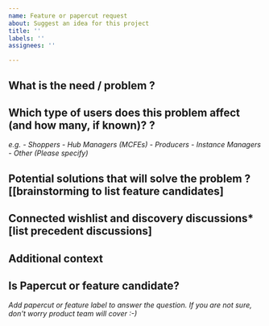 ```yaml
---
name: Feature or papercut request
about: Suggest an idea for this project
title: ''
labels: ''
assignees: ''

---
```


## What is the need / problem ?

## Which type of users does this problem affect (and how many, if known)? ?
_e.g._
_- Shoppers_
_- Hub Managers (MCFEs)_
_- Producers_
_- Instance Managers_
_- Other (Please specify)_

## Potential solutions that will solve the problem  ?[[brainstorming to list feature candidates]

## Connected wishlist and discovery discussions* [list precedent discussions]

## Additional context

## Is Papercut or feature candidate?

_Add papercut or feature label to answer the question. If you are not sure, don't worry product team will cover :-)_
